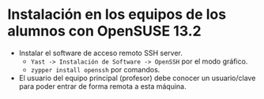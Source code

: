 
# Instalación en los equipos de los alumnos con OpenSUSE 13.2

* Instalar el software de acceso remoto SSH server.
    * `Yast -> Instalación de Software -> OpenSSH` por el modo gráfico.
    * `zypper install openssh` por comandos.
* El usuario del equipo principal (profesor) debe conocer un usuario/clave
para poder entrar de forma remota a esta máquina.
